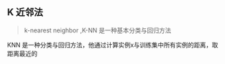 ## K 近邻法

> k-nearest neighbor ,K-NN 是一种基本分类与回归方法

KNN 是一种分类与回归方法，他通过计算实例x与训练集中所有实例的距离，取距离最近的









